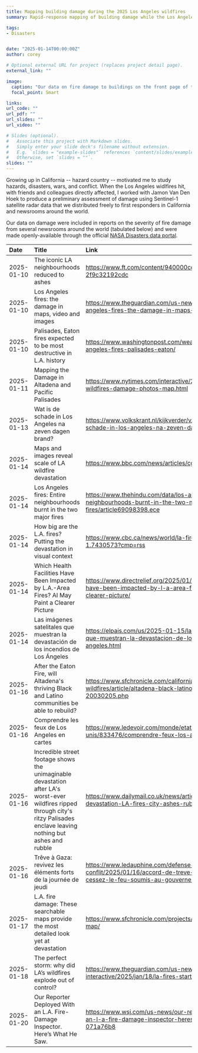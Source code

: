 ```yaml
---
title: Mapping building damage during the 2025 Los Angeles wildfires
summary: Rapid-response mapping of building damage while the Los Angeles wildfires were active and smoke occluded satellite optical imagery.

tags:
- Disasters


date: "2025-01-14T00:00:00Z"
author: corey

# Optional external URL for project (replaces project detail page).
external_link: ""

image:
  caption: "Our data on fire damage to buildings on the front page of the January 14th, 2025 New York Times."
  focal_point: Smart

links:
url_code: ""
url_pdf: ""
url_slides: ""
url_video: ""

# Slides (optional).
#   Associate this project with Markdown slides.
#   Simply enter your slide deck's filename without extension.
#   E.g. `slides = "example-slides"` references `content/slides/example-slides.md`.
#   Otherwise, set `slides = ""`.
slides: ""
---
```


Growing up in California --  hazard country -- motivated me to study hazards, disasters, wars, and conflict. When the Los Angeles widlfires hit, with friends and colleagues directly affected, I worked with Jamon Van Den Hoek to produce a preliminary assessment of damage using Sentinel-1 satellite radar data that we distributed freely to first responders in California and newsrooms around the world.

Our data on damage were included in reports on the severity of fire damage from several newsrooms around the world (tabulated below) and were made openly-available through the official [NASA Disasters data portal](https://maps.disasters.nasa.gov/arcgis/home/item.html?id=def07db720164f5c8c2c95a49ee62f90).

| Date       | Title                                                                                                                                                                           | Link                                                                                                                                           | Publication         |
|:-----------|:--------------------------------------------------------------------------------------------------------------------------------------------------------------------------------|:-----------------------------------------------------------------------------------------------------------------------------------------------|:--------------------|
| 2025-01-10 | The iconic LA neighbourhoods reduced to ashes                                                                                                                                   | https://www.ft.com/content/940000cd-f748-4383-bb24-2f9c32192cdc                                                                                | FT                  |
| 2025-01-10 | Los Angeles fires: the damage in maps, video and images                                                                                                                         | https://www.theguardian.com/us-news/2025/jan/10/los-angeles-fires-the-damage-in-maps-video-and-images                                          | Guardian            |
| 2025-01-10 | Palisades, Eaton fires expected to be most destructive in L.A. history                                                                                                          | https://www.washingtonpost.com/weather/interactive/2025/los-angeles-fires-palisades-eaton/                                                     | Washington Post     |
| 2025-01-11 | Mapping the Damage in Altadena and Pacific Palisades                                                                                                                            | https://www.nytimes.com/interactive/2025/01/09/us/la-wildfires-damage-photos-map.html                                                          | New York Times      |
| 2025-01-13 | Wat is de schade in Los Angeles na zeven dagen brand?                                                                                                                           | https://www.volkskrant.nl/kijkverder/v/2025/wat-is-de-schade-in-los-angeles-na-zeven-dagen-brand~v1294950/                                     | Volkskrant          |
| 2025-01-14 | Maps and images reveal scale of LA wildfire devastation                                                                                                                         | https://www.bbc.com/news/articles/cg525q2ggl4o                                                                                                 | BBC                 |
| 2025-01-14 | Los Angeles fires: Entire neighbourhoods burnt in the two major fires                                                                                                           | https://www.thehindu.com/data/los-angeles-fires-entire-neighbourhoods-burnt-in-the-two-major-fires/article69098398.ece                         | The Hindu           |
| 2025-01-14 | How big are the L.A. fires? Putting the devastation in visual context                                                                                                           | https://www.cbc.ca/news/world/la-fires-charts-maps-1.7430573?cmp=rss                                                                           | CBC                 |
| 2025-01-14 | Which Health Facilities Have Been Impacted by L.A.-Area Fires? AI May Paint a Clearer Picture                                                                                   | https://www.directrelief.org/2025/01/which-health-facilities-have-been-impacted-by-l-a-area-fires-ai-may-paint-a-clearer-picture/              | Direct Relief       |
| 2025-01-14 | Las imágenes satelitales que muestran la devastación de los incendios de Los Ángeles                                                                                            | https://elpais.com/us/2025-01-15/las-imagenes-satelitales-que-muestran-la-devastacion-de-los-incendios-de-los-angeles.html                     | El Pais             |
| 2025-01-16 | After the Eaton Fire, will Altadena's thriving Black and Latino communities be able to rebuild?                                                                                 | https://www.sfchronicle.com/california-wildfires/article/altadena-black-latino-community-20030205.php                                          | SF Chronicle        |
| 2025-01-16 | Comprendre les feux de Los Angeles en cartes                                                                                                                                    | https://www.ledevoir.com/monde/etats-unis/833476/comprendre-feux-los-angeles-cartes                                                            | Le Devoir           |
| 2025-01-16 | Incredible street footage shows the unimaginable devastation after LA's worst-ever wildfires ripped through city's ritzy Palisades enclave leaving nothing but ashes and rubble | https://www.dailymail.co.uk/news/article-14291863/footage-devastation-LA-fires-city-ashes-rubble.html                                          | Daily Mail          |
| 2025-01-16 | Trêve à Gaza: revivez les éléments forts de la journée de jeudi                                                                                                                 | https://www.ledauphine.com/defense-guerre-conflit/2025/01/16/accord-de-treve-a-gaza-l-accord-de-cessez-le-feu-soumis-au-gouvernement-israelien | Le Dauphine         |
| 2025-01-17 | L.A. fire damage: These searchable maps provide the most detailed look yet at devastation                                                                                       | https://www.sfchronicle.com/projects/2025/la-fires-damage-map/                                                                                 | SF Chronicle        |
| 2025-01-18 | The perfect storm: why did LA’s wildfires explode out of control?                                                                                                               | https://www.theguardian.com/us-news/ng-interactive/2025/jan/18/la-fires-started-conditions-drought                                             | Guardian            |
| 2025-01-20 | Our Reporter Deployed With an L.A. Fire-Damage Inspector. Here’s What He Saw.                                                                                                   | https://www.wsj.com/us-news/our-reporter-deployed-with-an-l-a-fire-damage-inspector-heres-what-he-saw-071a76b8                                 | Wall Street Journal |
